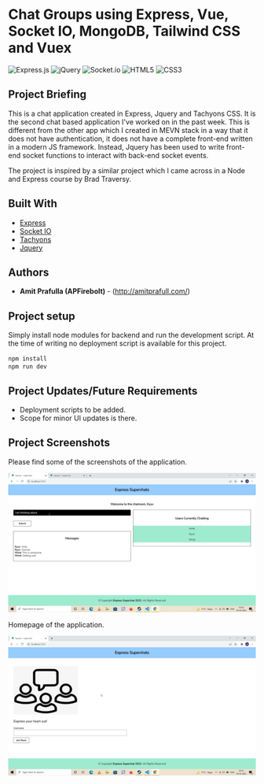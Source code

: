 # Chat Groups using Express, Vue, Socket IO, MongoDB, Tailwind CSS and Vuex

![Express.js](https://img.shields.io/badge/express.js-%23404d59.svg?style=for-the-badge&logo=express&logoColor=%2361DAFB)
![jQuery](https://img.shields.io/badge/jquery-%230769AD.svg?style=for-the-badge&logo=jquery&logoColor=white)
![Socket.io](https://img.shields.io/badge/Socket.io-black?style=for-the-badge&logo=socket.io&badgeColor=010101)
![HTML5](https://img.shields.io/badge/html5-%23E34F26.svg?style=for-the-badge&logo=html5&logoColor=white)
![CSS3](https://img.shields.io/badge/css3-%231572B6.svg?style=for-the-badge&logo=css3&logoColor=white)


## Project Briefing

This is a chat application created in Express, Jquery and Tachyons CSS. It is the second chat based application I've worked on in the past week. This is different from the other app which I created in MEVN stack in a way that it does not have authentication, it does not have a complete front-end written in a modern JS framework. Instead, Jquery has been used to write front-end socket functions to interact with back-end socket events.

The project is inspired by a similar project which I came across in a Node and Express course by Brad Traversy.

## Built With

* [Express](https://expressjs.com/)
* [Socket IO](https://socket.io/)
* [Tachyons](https://tachyons.io/)
* [Jquery](https://jquery.com//)

## Authors

* **Amit Prafulla (APFirebolt)** - (http://amitprafull.com/)

## Project setup

Simply install node modules for backend and run the development script. At the time of writing no deployment script is available for this project.

```
npm install
npm run dev
```

## Project Updates/Future Requirements

- Deployment scripts to be added.
- Scope for minor UI updates is there.

## Project Screenshots

Please find some of the screenshots of the application.

![alt text](./screenshots/chat.png)

Homepage of the application.

![alt text](./screenshots/home.png)
